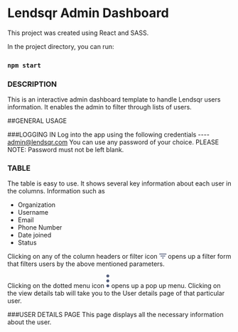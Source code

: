 # Lendsqr Admin Dashboard

This project was created using React and SASS.


In the project directory, you can run:

### `npm start`

### DESCRIPTION
This is an interactive admin dashboard template to handle Lendsqr users information. 
It enables the admin to filter through lists of users.

##GENERAL USAGE

###LOGGING IN
Log into the app using the following credentials ---- admin@lendsqr.com
You can use any password of your choice. 
PLEASE NOTE: Password must not be left blank.

### TABLE
The table is easy to use. It shows several key information about each user in the columns.
Information such as
- Organization
- Username
- Email
- Phone Number
- Date joined
- Status

Clicking on any of the column headers or filter icon ![filter icon](./src/assets/arrowDown.png) opens up a filter form that filters users by the above mentioned parameters.

Clicking on the dotted menu icon ![menu icon](./src/assets/more.svg) opens up a pop up menu. Clicking on the view 
details tab will take you to the User details page of that particular user.


###USER DETAILS PAGE
This page displays all the necessary information about the user. 


